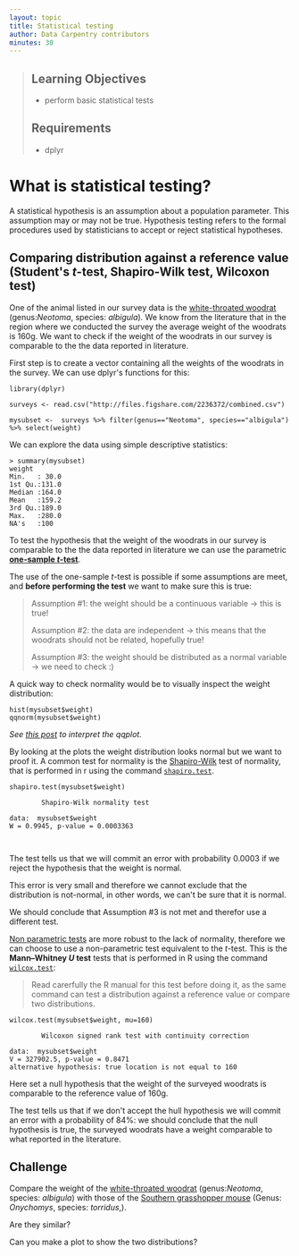 ```yaml
---
layout: topic
title: Statistical testing
author: Data Carpentry contributors
minutes: 30
---
```

> ## Learning Objectives
>
> *   perform basic statistical tests
> ## Requirements
> *   dplyr

# What is statistical testing?

A statistical hypothesis is an assumption about a population parameter. This assumption may or may not be true. Hypothesis testing refers to the formal procedures used by statisticians to accept or reject statistical hypotheses.

## Comparing distribution against a reference value (Student's *t*-test, Shapiro-Wilk test,  Wilcoxon test)


One of the animal listed in our survey data is the [white-throated woodrat](http://wildnatureimages.org/sitebuildercontent/sitebuilderpictures/white-throated_woodrat_21738.jpg) (genus:*Neotoma*, species: *albigula*). We know from the literature that in the region where we conducted the survey the average weight of the woodrats is 160g. We want to check if the weight of the woodrats in our survey is comparable to the the data reported in literature.

First step is to create a vector containing all the weights of the woodrats in the survey. We can use dplyr's functions for this:  

```
library(dplyr)

surveys <- read.csv("http://files.figshare.com/2236372/combined.csv")

mysubset <-  surveys %>% filter(genus=="Neotoma", species=="albigula") %>% select(weight)

```
We can explore the data using simple descriptive statistics:

```
> summary(mysubset)
weight     
Min.   : 30.0  
1st Qu.:131.0  
Median :164.0  
Mean   :159.2  
3rd Qu.:189.0  
Max.   :280.0  
NA's   :100   

```

To test the hypothesis that the weight of the woodrats in our survey is comparable to the the data reported in literature we can use the parametric  [**one-sample *t*-test**](https://en.wikipedia.org/wiki/Student's_t-test).

The use of the one-sample *t*-test is possible if some assumptions are meet, and **before performing the test** we want to make sure this is true:

>Assumption \#1: the weight should be a continuous variable  -> this is true!
>
> Assumption \#2: the  data are independent -> this means that the woodrats should not be related, hopefully true!
>
>Assumption \#3: the weight should be  distributed as a normal variable -> we need to check :)

A quick way to check normality would be to visually inspect the weight distribution:

```
hist(mysubset$weight)
qqnorm(mysubset$weight)

```
*See [this post](http://stats.stackexchange.com/questions/101274/how-to-interpret-a-qq-plot) to interpret the qqplot.*

By looking at the plots the weight distribution looks normal but we want to proof it. A common test for normality is the [Shapiro-Wilk](https://en.wikipedia.org/wiki/Shapiro%E2%80%93Wilk_test) test of normality, that is performed in r using the command [`shapiro.test`](https://stat.ethz.ch/R-manual/R-devel/library/stats/html/shapiro.test.html).

```
shapiro.test(mysubset$weight)

        Shapiro-Wilk normality test

data:  mysubset$weight
W = 0.9945, p-value = 0.0003363



```
The test tells us that we will commit an error with probability 0.0003 if we reject the hypothesis that the weight is normal.

This error is very small and therefore we cannot exclude that the distribution is not-normal, in other words, we can't be sure that it is normal.

We should conclude that Assumption \#3 is not met and therefor use a different test.

[Non parametric tests](https://en.wikipedia.org/wiki/Nonparametric_statistics) are more robust to the lack of normality, therefore we can choose to use a non-parametric test equivalent to the *t*-test. This is the **Mann–Whitney *U* test** tests that is performed in R using the command [`wilcox.test`](https://en.wikipedia.org/wiki/Mann%E2%80%93Whitney_U_test):

>Read carerfully the R manual for this test before doing it, as the same command can test a distribution against a reference value or  compare two distributions.

```
wilcox.test(mysubset$weight, mu=160)

        Wilcoxon signed rank test with continuity correction

data:  mysubset$weight
V = 327902.5, p-value = 0.8471
alternative hypothesis: true location is not equal to 160
```

Here set a null hypothesis that the weight of the surveyed woodrats is comparable to the reference value of 160g.

The test tells us that if we don't accept the hull hypothesis we will commit an error with a probability of 84%: we should conclude that the null hypothesis is true, the surveyed woodrats have a weight comparable to what reported in the literature.



## Challenge

Compare the weight of the  [white-throated woodrat](http://wildnatureimages.org/sitebuildercontent/sitebuilderpictures/white-throated_woodrat_21738.jpg) (genus:*Neotoma*, species: *albigula*)  with those of the [Southern grasshopper mouse](http://www.mammalogy.org/uploads/imagecache/library_image/library/1170.jpg) (Genus: *Onychomys*, species: *torridus*,).

Are they similar?

Can you make a plot to show the two distributions?
